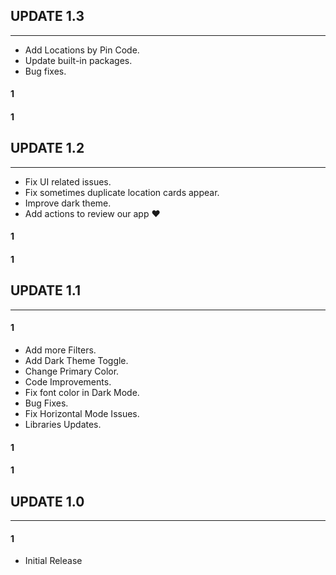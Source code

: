 ## UPDATE 1.3
------
- Add Locations by Pin Code.
- Update built-in packages.
- Bug fixes.
#### 1
#### 1
## UPDATE 1.2
------
- Fix UI related issues.
- Fix sometimes duplicate location cards appear.
- Improve dark theme.
- Add actions to review our app ❤
#### 1
#### 1
## UPDATE 1.1
------
#### 1
- Add more Filters.
- Add Dark Theme Toggle.
- Change Primary Color.
- Code Improvements.
- Fix font color in Dark Mode.
- Bug Fixes.
- Fix Horizontal Mode Issues.
- Libraries Updates.
#### 1
#### 1
## UPDATE 1.0
------
#### 1
- Initial Release